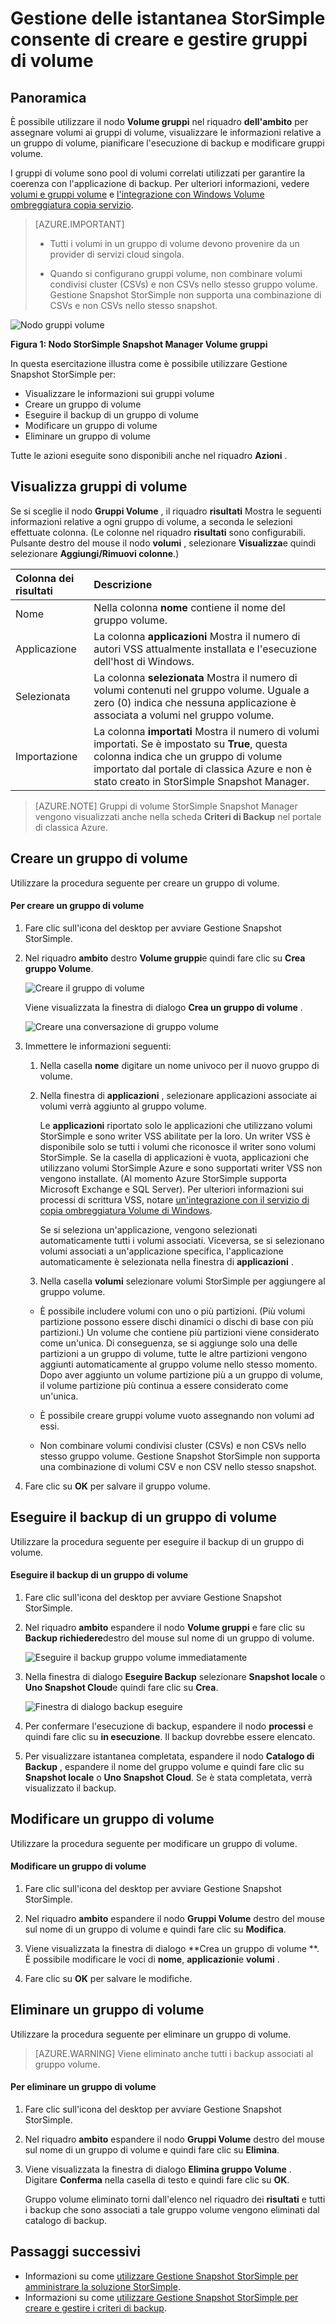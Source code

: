 <properties 
   pageTitle="Gruppi di volume StorSimple Snapshot Manager | Microsoft Azure"
   description="In questo articolo viene descritto come utilizzare snap-in MMC StorSimple Snapshot Manager per creare e gestire i gruppi di volume."
   services="storsimple"
   documentationCenter="NA"
   authors="SharS"
   manager="carmonm"
   editor="" />
<tags 
   ms.service="storsimple"
   ms.devlang="NA"
   ms.topic="article"
   ms.tgt_pltfrm="NA"
   ms.workload="TBD"
   ms.date="04/18/2016"
   ms.author="v-sharos" />

# <a name="use-storsimple-snapshot-manager-to-create-and-manage-volume-groups"></a>Gestione delle istantanea StorSimple consente di creare e gestire gruppi di volume

## <a name="overview"></a>Panoramica

È possibile utilizzare il nodo **Volume gruppi** nel riquadro **dell'ambito** per assegnare volumi ai gruppi di volume, visualizzare le informazioni relative a un gruppo di volume, pianificare l'esecuzione di backup e modificare gruppi volume. 

I gruppi di volume sono pool di volumi correlati utilizzati per garantire la coerenza con l'applicazione di backup. Per ulteriori informazioni, vedere [volumi e gruppi volume](storsimple-what-is-snapshot-manager.md#volumes-and-volume-groups) e [l'integrazione con Windows Volume ombreggiatura copia servizio](storsimple-what-is-snapshot-manager.md#integration-with-windows-volume-shadow-copy-service).

>[AZURE.IMPORTANT] 
>
> * Tutti i volumi in un gruppo di volume devono provenire da un provider di servizi cloud singola.
> 
> * Quando si configurano gruppi volume, non combinare volumi condivisi cluster (CSVs) e non CSVs nello stesso gruppo volume. Gestione Snapshot StorSimple non supporta una combinazione di CSVs e non CSVs nello stesso snapshot.
 
![Nodo gruppi volume](./media/storsimple-snapshot-manager-manage-volume-groups/HCS_SSM_Volume_groups.png)

**Figura 1: Nodo StorSimple Snapshot Manager Volume gruppi** 

In questa esercitazione illustra come è possibile utilizzare Gestione Snapshot StorSimple per:

- Visualizzare le informazioni sui gruppi volume 
- Creare un gruppo di volume
- Eseguire il backup di un gruppo di volume
- Modificare un gruppo di volume
- Eliminare un gruppo di volume

Tutte le azioni eseguite sono disponibili anche nel riquadro **Azioni** .
 
## <a name="view-volume-groups"></a>Visualizza gruppi di volume

Se si sceglie il nodo **Gruppi Volume** , il riquadro **risultati** Mostra le seguenti informazioni relative a ogni gruppo di volume, a seconda le selezioni effettuate colonna. (Le colonne nel riquadro **risultati** sono configurabili. Pulsante destro del mouse il nodo **volumi** , selezionare **Visualizza**e quindi selezionare **Aggiungi/Rimuovi colonne**.)

Colonna dei risultati | Descrizione 
:--------------|:------------ 
Nome           | Nella colonna **nome** contiene il nome del gruppo volume.
Applicazione    | La colonna **applicazioni** Mostra il numero di autori VSS attualmente installata e l'esecuzione dell'host di Windows.
Selezionata       | La colonna **selezionata** Mostra il numero di volumi contenuti nel gruppo volume. Uguale a zero (0) indica che nessuna applicazione è associata a volumi nel gruppo volume.
Importazione       | La colonna **importati** Mostra il numero di volumi importati. Se è impostato su **True**, questa colonna indica che un gruppo di volume importato dal portale di classica Azure e non è stato creato in StorSimple Snapshot Manager.
 
>[AZURE.NOTE] Gruppi di volume StorSimple Snapshot Manager vengono visualizzati anche nella scheda **Criteri di Backup** nel portale di classica Azure.
 
## <a name="create-a-volume-group"></a>Creare un gruppo di volume

Utilizzare la procedura seguente per creare un gruppo di volume.

#### <a name="to-create-a-volume-group"></a>Per creare un gruppo di volume

1. Fare clic sull'icona del desktop per avviare Gestione Snapshot StorSimple. 

2. Nel riquadro **ambito** destro **Volume gruppi**e quindi fare clic su **Crea gruppo Volume**. 

    ![Creare il gruppo di volume](./media/storsimple-snapshot-manager-manage-volume-groups/HCS_SSM_Create_volume_group.png)
 
    Viene visualizzata la finestra di dialogo **Crea un gruppo di volume** . 

    ![Creare una conversazione di gruppo volume](./media/storsimple-snapshot-manager-manage-volume-groups/HCS_SSM_CreateVolumeGroup_dialog.png) 

3.  Immettere le informazioni seguenti: 

    1. Nella casella **nome** digitare un nome univoco per il nuovo gruppo di volume. 

    2. Nella finestra di **applicazioni** , selezionare applicazioni associate ai volumi verrà aggiunto al gruppo volume. 

        Le **applicazioni** riportato solo le applicazioni che utilizzano volumi StorSimple e sono writer VSS abilitate per la loro. Un writer VSS è disponibile solo se tutti i volumi che riconosce il writer sono volumi StorSimple. Se la casella di applicazioni è vuota, applicazioni che utilizzano volumi StorSimple Azure e sono supportati writer VSS non vengono installate. (Al momento Azure StorSimple supporta Microsoft Exchange e SQL Server). Per ulteriori informazioni sui processi di scrittura VSS, notare [un'integrazione con il servizio di copia ombreggiatura Volume di Windows](storsimple-what-is-snapshot-manager.md#integration-with-windows-volume-shadow-copy-service).

        Se si seleziona un'applicazione, vengono selezionati automaticamente tutti i volumi associati. Viceversa, se si selezionano volumi associati a un'applicazione specifica, l'applicazione automaticamente è selezionata nella finestra di **applicazioni** . 

    3. Nella casella **volumi** selezionare volumi StorSimple per aggiungere al gruppo volume. 

      - È possibile includere volumi con uno o più partizioni. (Più volumi partizione possono essere dischi dinamici o dischi di base con più partizioni.) Un volume che contiene più partizioni viene considerato come un'unica. Di conseguenza, se si aggiunge solo una delle partizioni a un gruppo di volume, tutte le altre partizioni vengono aggiunti automaticamente al gruppo volume nello stesso momento. Dopo aver aggiunto un volume partizione più a un gruppo di volume, il volume partizione più continua a essere considerato come un'unica.

      - È possibile creare gruppi volume vuoto assegnando non volumi ad essi. 

      - Non combinare volumi condivisi cluster (CSVs) e non CSVs nello stesso gruppo volume. Gestione Snapshot StorSimple non supporta una combinazione di volumi CSV e non CSV nello stesso snapshot. 

4. Fare clic su **OK** per salvare il gruppo volume.

## <a name="back-up-a-volume-group"></a>Eseguire il backup di un gruppo di volume

Utilizzare la procedura seguente per eseguire il backup di un gruppo di volume.

#### <a name="to-back-up-a-volume-group"></a>Eseguire il backup di un gruppo di volume

1. Fare clic sull'icona del desktop per avviare Gestione Snapshot StorSimple.

2. Nel riquadro **ambito** espandere il nodo **Volume gruppi** e fare clic su **Backup richiedere**destro del mouse sul nome di un gruppo di volume. 

    ![Eseguire il backup gruppo volume immediatamente](./media/storsimple-snapshot-manager-manage-volume-groups/HCS_SSM_Take_backup.png)

3. Nella finestra di dialogo **Eseguire Backup** selezionare **Snapshot locale** o **Uno Snapshot Cloud**e quindi fare clic su **Crea**. 

    ![Finestra di dialogo backup eseguire](./media/storsimple-snapshot-manager-manage-volume-groups/HCS_SSM_TakeBackup_dialog.png) 

4. Per confermare l'esecuzione di backup, espandere il nodo **processi** e quindi fare clic su **in esecuzione**. Il backup dovrebbe essere elencato.

5. Per visualizzare istantanea completata, espandere il nodo **Catalogo di Backup** , espandere il nome del gruppo volume e quindi fare clic su **Snapshot locale** o **Uno Snapshot Cloud**. Se è stata completata, verrà visualizzato il backup. 

## <a name="edit-a-volume-group"></a>Modificare un gruppo di volume

Utilizzare la procedura seguente per modificare un gruppo di volume.

#### <a name="to-edit-a-volume-group"></a>Modificare un gruppo di volume

1. Fare clic sull'icona del desktop per avviare Gestione Snapshot StorSimple.

2. Nel riquadro **ambito** espandere il nodo **Gruppi Volume** destro del mouse sul nome di un gruppo di volume e quindi fare clic su **Modifica**. 

3. Viene visualizzata la finestra di dialogo **Crea un gruppo di volume **. È possibile modificare le voci di **nome**, **applicazioni**e **volumi** . 

4. Fare clic su **OK** per salvare le modifiche.

## <a name="delete-a-volume-group"></a>Eliminare un gruppo di volume

Utilizzare la procedura seguente per eliminare un gruppo di volume. 

>[AZURE.WARNING] Viene eliminato anche tutti i backup associati al gruppo volume.

#### <a name="to-delete-a-volume-group"></a>Per eliminare un gruppo di volume

1. Fare clic sull'icona del desktop per avviare Gestione Snapshot StorSimple. 

2. Nel riquadro **ambito** espandere il nodo **Gruppi Volume** destro del mouse sul nome di un gruppo di volume e quindi fare clic su **Elimina**. 

3. Viene visualizzata la finestra di dialogo **Elimina gruppo Volume** . Digitare **Conferma** nella casella di testo e quindi fare clic su **OK**. 

    Gruppo volume eliminato torni dall'elenco nel riquadro dei **risultati** e tutti i backup che sono associati a tale gruppo volume vengono eliminati dal catalogo di backup.

## <a name="next-steps"></a>Passaggi successivi

- Informazioni su come [utilizzare Gestione Snapshot StorSimple per amministrare la soluzione StorSimple](storsimple-snapshot-manager-admin.md).
- Informazioni su come [utilizzare Gestione Snapshot StorSimple per creare e gestire i criteri di backup](storsimple-snapshot-manager-manage-backup-policies.md).
